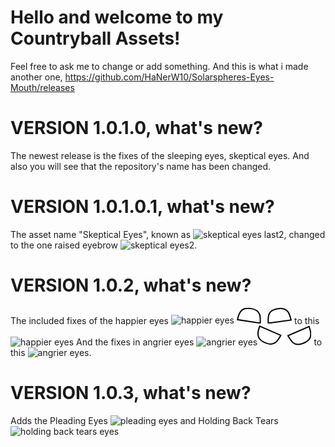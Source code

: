 # Hello and welcome to my Countryball Assets!
Feel free to ask me to change or add something.
And this is what i made another one, https://github.com/HaNerW10/Solarspheres-Eyes-Mouth/releases
# VERSION 1.0.1.0, what's new?
The newest release is the fixes of the sleeping eyes, skeptical eyes. And also you will see that the repository's name has been changed.
# VERSION 1.0.1.0.1, what's new?
The asset name "Skeptical Eyes", known as ![skeptical eyes last2](https://github.com/HaNerW10/Countryballs_Assets/assets/162458040/f53a3852-07ac-4a9f-8725-213f794df76f), changed to the one raised eyebrow ![skeptical eyes2](https://github.com/HaNerW10/Countryballs_Assets/assets/162458040/d5de4107-42cc-4ff2-b985-01ff2537ad4c).
# VERSION 1.0.2, what's new?
The included fixes of the happier eyes ![happier eyes](https://github.com/HaNerW10/Countryballs_Assets/assets/162458040/0189ecf8-cb73-4401-8dfc-3d29fd51810f)
<svg viewBox="0,0,88.22881,25.6004" height="25.6004" width="88.22881" xmlns:xlink="http://www.w3.org/1999/xlink" xmlns="http://www.w3.org/2000/svg" version="1.1"><g transform="translate(-195.62644,-177.45464)"><g style="mix-blend-mode: normal" stroke-dashoffset="0" stroke-dasharray="" stroke-miterlimit="10" stroke-linejoin="miter" stroke-linecap="butt" stroke-width="2" stroke="#000000" fill-rule="nonzero" fill="#ffffff" data-paper-data="{&quot;isPaintingLayer&quot;:true}"><path d="M218.60454,178.58321c5.9011,0.90486 11.23709,3.19961 13.51984,9.06441c1.40147,3.60062 1.09576,14.21434 1.09576,14.21434l-36.38492,-5.56609c0,0 1.53472,-6.88638 2.93959,-9.52834c0.60964,-1.14645 2.45908,-5.39958 6.70673,-7.31146c3.83194,-1.72477 10.0045,-1.19771 12.12299,-0.87286z"></path><path d="M261.9631,178.74384c5.91464,-0.81164 11.68301,-0.13003 15.54017,4.8428c2.36805,3.05301 5.095,13.315 5.095,13.315l-36.4647,5.01691c0,0 -0.48816,-7.03843 0.1069,-9.9709c0.25822,-1.27253 0.82105,-5.87611 4.34912,-8.91756c3.18278,-2.74381 9.25017,-3.99487 11.37352,-4.28625z"></path></g></g></svg> to this ![happier eyes](https://github.com/HaNerW10/Countryballs_Assets/assets/162458040/baa653dd-c42a-49b1-affc-39a1e4a2d3dd) And the fixes in angrier eyes ![angrier eyes](https://github.com/HaNerW10/Countryballs_Assets/assets/162458040/9e6d84fb-2372-46a1-b89f-8f6f3c9b94c8)<svg viewBox="0,0,86.28689,31.56716" height="31.56716" width="86.28689" xmlns:xlink="http://www.w3.org/1999/xlink" xmlns="http://www.w3.org/2000/svg" version="1.1"><g transform="translate(-195.84211,-162.85037)"><g style="mix-blend-mode: normal" stroke-dashoffset="0" stroke-dasharray="" stroke-miterlimit="10" stroke-linejoin="miter" stroke-linecap="butt" stroke-width="2" stroke="#000000" fill-rule="nonzero" fill="#ffffff" data-paper-data="{&quot;isPaintingLayer&quot;:true}"><path data-paper-data="{&quot;index&quot;:null}" d="M208.60036,190.76403c-1.96741,-0.85018 -7.47699,-3.68265 -9.80729,-7.17955c-2.58311,-3.87624 -1.89066,-8.46211 -1.79813,-9.75728c0.21322,-2.98463 2.57117,-9.63428 2.57117,-9.63428l33.78328,14.61279c0,0 -5.37927,9.15468 -8.47937,11.46074c-5.04954,3.75617 -10.78939,2.86576 -16.26967,0.49757z"></path><path data-paper-data="{&quot;index&quot;:null}" d="M269.52359,191.36733c-5.48027,2.36819 -11.22012,3.25861 -16.26966,-0.49757c-3.1001,-2.30606 -8.47937,-11.46074 -8.47937,-11.46074l33.78328,-14.6128c0,0 2.35795,6.64965 2.57117,9.63428c0.09253,1.29516 0.78498,5.88104 -1.79814,9.75728c-2.3303,3.49689 -7.83988,6.32937 -9.80729,7.17955z"></path></g></g></svg> to this ![angrier eyes](https://github.com/HaNerW10/Countryballs_Assets/assets/162458040/431f45d6-230e-41b8-a187-19391075e9bd).
# VERSION 1.0.3, what's new?
Adds the Pleading Eyes ![pleading eyes](https://github.com/HaNerW10/Countryballs_Assets/assets/162458040/8ee023c1-d77f-4a68-83db-f19b0880aa0d) and Holding Back Tears ![holding back tears eyes](https://github.com/HaNerW10/Countryballs_Assets/assets/162458040/016d937f-7a83-4c45-a3ff-332c40f95f08)
